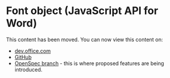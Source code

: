 # Font object (JavaScript API for Word)

This content has been moved. You can now view this content on:
* [dev.office.com](http://dev.office.com/reference/add-ins/word/font?product=word)
* [GitHub](../../reference/word/font.md)
* [OpenSpec branch](https://github.com/OfficeDev/office-js-docs/blob/WordJs_1.3_Openspec/word/word-add-ins-javascript-reference/font.md) - this is where proposed features are being introduced.